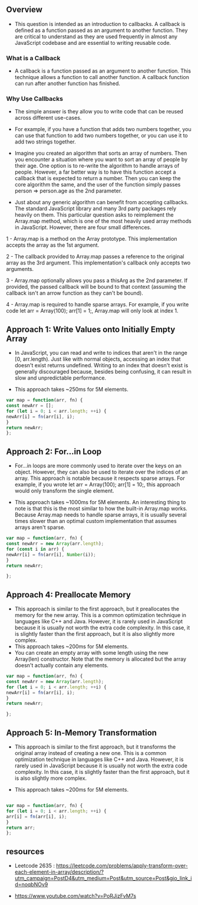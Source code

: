 ## Overview

- This question is intended as an introduction to callbacks. A callback is defined as a function passed as an argument to another function. They are critical to understand as they are used frequently in almost any JavaScript codebase and are essential to writing reusable code.

### What is a Callback

- A callback is a function passed as an argument to another function. This technique allows a function to call another function. A callback function can run after another function has finished.

### Why Use Callbacks

- The simple answer is they allow you to write code that can be reused across different use-cases.

- For example, if you have a function that adds two numbers together, you can use that function to add two numbers together, or you can use it to add two strings together.

- Imagine you created an algorithm that sorts an array of numbers. Then you encounter a situation where you want to sort an array of people by their age. One option is to re-write the algorithm to handle arrays of people. However, a far better way is to have this function accept a callback that is expected to return a number. Then you can keep the core algorithm the same, and the user of the function simply passes person => person.age as the 2nd parameter.

- Just about any generic algorithm can benefit from accepting callbacks. The standard JavaScript library and many 3rd party packages rely heavily on them. This particular question asks to reimplement the Array.map method, which is one of the most heavily used array methods in JavaScript. However, there are four small differences.

 1 - Array.map is a method on the Array prototype. This implementation accepts the array as the 1st argument.

 2 - The callback provided to Array.map passes a reference to the original array as the 3rd argument. This implementation's callback only accepts two arguments.

 3 - Array.map optionally allows you pass a thisArg as the 2nd parameter. If provided, the passed callback will be bound to that context (assuming the callback isn't an arrow function as they can't be bound).

 4 - Array.map is required to handle sparse arrays. For example, if you write code let arr = Array(100); arr[1] = 1;, Array.map will only look at index 1.

  
  

## Approach 1: Write Values onto Initially Empty Array

  

- In JavaScript, you can read and write to indices that aren't in the range [0, arr.length). Just like with normal objects, accessing an index that doesn't exist returns undefined. Writing to an index that doesn't exist is generally discouraged because, besides being confusing, it can result in slow and unpredictable performance.

- This approach takes ~250ms for 5M elements.

```js
var map = function(arr, fn) {
const newArr = [];
for (let i = 0; i < arr.length; ++i) {
newArr[i] = fn(arr[i], i);
}
return newArr;
};
```
  

## Approach 2: For...in Loop

- For...in loops are more commonly used to iterate over the keys on an object. However, they can also be used to iterate over the indices of an array. This approach is notable because it respects sparse arrays. For example, if you wrote let arr = Array(100); arr[1] = 10;, this approach would only transform the single element.

- This approach takes ~1000ms for 5M elements. An interesting thing to note is that this is the most similar to how the built-in Array.map works. Because Array.map needs to handle sparse arrays, it is usually several times slower than an optimal custom implementation that assumes arrays aren't sparse.


```js
var map = function(arr, fn) {
const newArr = new Array(arr.length);
for (const i in arr) {
newArr[i] = fn(arr[i], Number(i));
}
return newArr;

};

```

## Approach 4: Preallocate Memory

- This approach is similar to the first approach, but it preallocates the memory for the new array. This is a common optimization technique in languages like C++ and Java. However, it is rarely used in JavaScript because it is usually not worth the extra code complexity. In this case, it is slightly faster than the first approach, but it is also slightly more complex.
- This approach takes ~200ms for 5M elements.
- You can create an empty array with some length using the new Array(len) constructor. Note that the memory is allocated but the array doesn't actually contain any elements.


```js
var map = function(arr, fn) {
const newArr = new Array(arr.length);
for (let i = 0; i < arr.length; ++i) {
newArr[i] = fn(arr[i], i);
}
return newArr;

};

```

## Approach 5: In-Memory Transformation

- This approach is similar to the first approach, but it transforms the original array instead of creating a new one. This is a common optimization technique in languages like C++ and Java. However, it is rarely used in JavaScript because it is usually not worth the extra code complexity. In this case, it is slightly faster than the first approach, but it is also slightly more complex.

- This approach takes ~200ms for 5M elements.

```js

var map = function(arr, fn) {
for (let i = 0; i < arr.length; ++i) {
arr[i] = fn(arr[i], i);
}
return arr;
};

```


## resources

- Leetcode 2635 : https://leetcode.com/problems/apply-transform-over-each-element-in-array/description/?utm_campaign=PostD4&utm_medium=Post&utm_source=Post&gio_link_id=noqbNOv9

- https://www.youtube.com/watch?v=PoRJizFvM7s